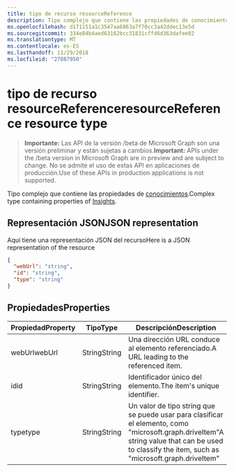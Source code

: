 ```yaml
---
title: tipo de recurso resourceReference
description: Tipo complejo que contiene las propiedades de conocimientos.
ms.openlocfilehash: d171151a1c3547aa6863a7f70cc3a42ddec13e5d
ms.sourcegitcommit: 334e84b4aed63162bcc31831cffd6d363dafee02
ms.translationtype: MT
ms.contentlocale: es-ES
ms.lasthandoff: 11/29/2018
ms.locfileid: "27087950"
---
```

# <a name="resourcereference-resource-type"></a><span data-ttu-id="fbfdc-103">tipo de recurso resourceReference</span><span class="sxs-lookup"><span data-stu-id="fbfdc-103">resourceReference resource type</span></span>

> <span data-ttu-id="fbfdc-104">**Importante:** Las API de la versión /beta de Microsoft Graph son una versión preliminar y están sujetas a cambios.</span><span class="sxs-lookup"><span data-stu-id="fbfdc-104">**Important:** APIs under the /beta version in Microsoft Graph are in preview and are subject to change.</span></span> <span data-ttu-id="fbfdc-105">No se admite el uso de estas API en aplicaciones de producción.</span><span class="sxs-lookup"><span data-stu-id="fbfdc-105">Use of these APIs in production applications is not supported.</span></span>

<span data-ttu-id="fbfdc-106">Tipo complejo que contiene las propiedades de [conocimientos](insights.md).</span><span class="sxs-lookup"><span data-stu-id="fbfdc-106">Complex type containing properties of [Insights](insights.md).</span></span>

## <a name="json-representation"></a><span data-ttu-id="fbfdc-107">Representación JSON</span><span class="sxs-lookup"><span data-stu-id="fbfdc-107">JSON representation</span></span>

<span data-ttu-id="fbfdc-108">Aquí tiene una representación JSON del recurso</span><span class="sxs-lookup"><span data-stu-id="fbfdc-108">Here is a JSON representation of the resource</span></span>

```json
{
  "webUrl": "string",
  "id": "string",
  "type": "string"
}
```

## <a name="properties"></a><span data-ttu-id="fbfdc-109">Propiedades</span><span class="sxs-lookup"><span data-stu-id="fbfdc-109">Properties</span></span>

| <span data-ttu-id="fbfdc-110">Propiedad</span><span class="sxs-lookup"><span data-stu-id="fbfdc-110">Property</span></span>      | <span data-ttu-id="fbfdc-111">Tipo</span><span class="sxs-lookup"><span data-stu-id="fbfdc-111">Type</span></span>      | <span data-ttu-id="fbfdc-112">Descripción</span><span class="sxs-lookup"><span data-stu-id="fbfdc-112">Description</span></span>  |
| ------------- |-----------| -------------|
| <span data-ttu-id="fbfdc-113">webUrl</span><span class="sxs-lookup"><span data-stu-id="fbfdc-113">webUrl</span></span>        | <span data-ttu-id="fbfdc-114">String</span><span class="sxs-lookup"><span data-stu-id="fbfdc-114">String</span></span>    | <span data-ttu-id="fbfdc-115">Una dirección URL conduce al elemento referenciado.</span><span class="sxs-lookup"><span data-stu-id="fbfdc-115">A URL leading to the referenced item.</span></span> |
| <span data-ttu-id="fbfdc-116">id</span><span class="sxs-lookup"><span data-stu-id="fbfdc-116">id</span></span>            | <span data-ttu-id="fbfdc-117">String</span><span class="sxs-lookup"><span data-stu-id="fbfdc-117">String</span></span>    | <span data-ttu-id="fbfdc-118">Identificador único del elemento.</span><span class="sxs-lookup"><span data-stu-id="fbfdc-118">The item's unique identifier.</span></span>           |
| <span data-ttu-id="fbfdc-119">type</span><span class="sxs-lookup"><span data-stu-id="fbfdc-119">type</span></span>          | <span data-ttu-id="fbfdc-120">String</span><span class="sxs-lookup"><span data-stu-id="fbfdc-120">String</span></span>    | <span data-ttu-id="fbfdc-121">Un valor de tipo string que se puede usar para clasificar el elemento, como "microsoft.graph.driveItem"</span><span class="sxs-lookup"><span data-stu-id="fbfdc-121">A string value that can be used to classify the item, such as "microsoft.graph.driveItem"</span></span> |